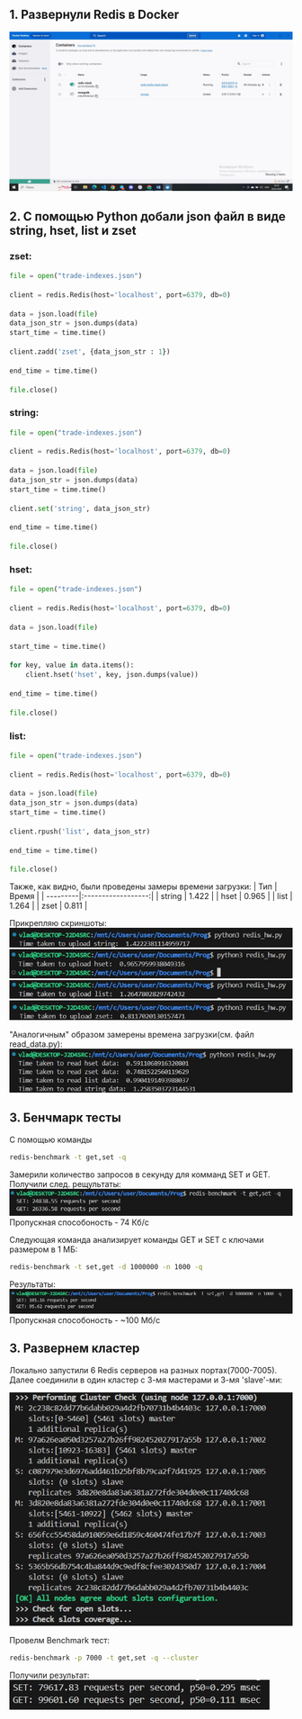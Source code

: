 ## 1. Развернули Redis в Docker
![](Redis_in_docker.jpg)

## 2. С помощью Python добали json файл в виде string, hset, list и zset
### zset:
```python
file = open("trade-indexes.json")

client = redis.Redis(host='localhost', port=6379, db=0)

data = json.load(file)
data_json_str = json.dumps(data)
start_time = time.time()

client.zadd('zset', {data_json_str : 1})

end_time = time.time()

file.close()
```
### string:
```python
file = open("trade-indexes.json")

client = redis.Redis(host='localhost', port=6379, db=0)

data = json.load(file)
data_json_str = json.dumps(data)
start_time = time.time()

client.set('string', data_json_str)

end_time = time.time()

file.close()

```
### hset:
```python
file = open("trade-indexes.json")

client = redis.Redis(host='localhost', port=6379, db=0)

data = json.load(file)

start_time = time.time()

for key, value in data.items():
    client.hset('hset', key, json.dumps(value))

end_time = time.time()

file.close()
```
### list:
```python
file = open("trade-indexes.json")

client = redis.Redis(host='localhost', port=6379, db=0)

data = json.load(file)
data_json_str = json.dumps(data)
start_time = time.time()

client.rpush('list', data_json_str)

end_time = time.time()

file.close()
```

Также, как видно, были проведены замеры времени загрузки:
| Тип      | Время              |
| ---------|:------------------:|
| string   | 1.422              |
| hset     | 0.965              |
| list     | 1.264              |
| zset     | 0.811              |

Прикрепляю скриншоты:
![](time_to_upload_string.jpg)
![](time_tupload_hset.jpg)
![](time_to_upload_list.jpg)
![](time_to_upload_zset.jpg)

"Аналогичным" образом замерены времена загрузки(см. файл read_data.py):
![](time_to_read.jpg)

## 3. Бенчмарк тесты
С помощью команды
```bash
redis-benchmark -t get,set -q
```
Замерили количество запросов в секунду для комманд SET и GET.
Получили след. рещультаты:
![](benchmark_test_for_set_get.jpg)
Пропускная способоность - 74 Кб/с

Следующая команда анализирует команды GET и SET с ключами размером в 1 МБ:
```bash
redis-benchmark -t set,get -d 1000000 -n 1000 -q
```
Результаты:
![](benchmark.jpg)
Пропускная способоность - ~100 Мб/с

## 3. Развернем кластер
Локально запустили 6 Redis серверов на разных портах(7000-7005). Далее соединили в один кластер с 3-мя мастерами и 3-мя 'slave'-ми:

![](get_cluster.jpg)

Провелм Benchmark тест:
```bash
redis-benchmark -p 7000 -t get,set -q --cluster
```
Получили результат:
![](benchmark_cluster.jpg)